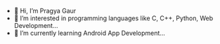 - 👋 Hi, I’m Pragya Gaur
- 👀 I’m interested in programming languages like C, C++, Python, Web Development...
- 🌱 I’m currently learning Android App Development...

<!---
pragya0129/pragya0129 is a ✨ special ✨ repository because its `README.md` (this file) appears on your GitHub profile.
You can click the Preview link to take a look at your changes.
--->
